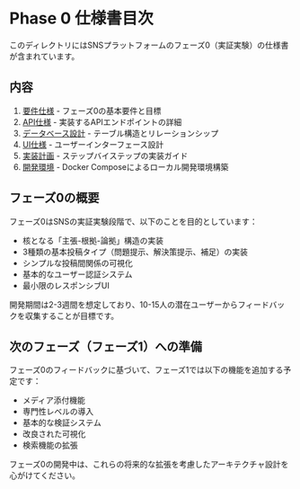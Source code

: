 # Phase 0 仕様書目次

このディレクトリにはSNSプラットフォームのフェーズ0（実証実験）の仕様書が含まれています。

## 内容

1. [要件仕様](./requirements.md) - フェーズ0の基本要件と目標
2. [API仕様](./api.md) - 実装するAPIエンドポイントの詳細
3. [データベース設計](./database.md) - テーブル構造とリレーションシップ
4. [UI仕様](./ui.md) - ユーザーインターフェース設計
5. [実装計画](./implementation-plan.md) - ステップバイステップの実装ガイド
6. [開発環境](./development.md) - Docker Composeによるローカル開発環境構築

## フェーズ0の概要

フェーズ0はSNSの実証実験段階で、以下のことを目的としています：

- 核となる「主張-根拠-論拠」構造の実装
- 3種類の基本投稿タイプ（問題提示、解決策提示、補足）の実装
- シンプルな投稿間関係の可視化
- 基本的なユーザー認証システム
- 最小限のレスポンシブUI

開発期間は2-3週間を想定しており、10-15人の潜在ユーザーからフィードバックを収集することが目標です。

## 次のフェーズ（フェーズ1）への準備

フェーズ0のフィードバックに基づいて、フェーズ1では以下の機能を追加する予定です：

- メディア添付機能
- 専門性レベルの導入
- 基本的な検証システム
- 改良された可視化
- 検索機能の拡張

フェーズ0の開発中は、これらの将来的な拡張を考慮したアーキテクチャ設計を心がけてください。

